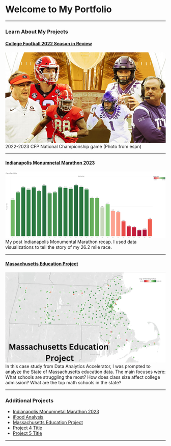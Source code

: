 # Welcome to My Portfolio

---

### Learn About My Projects

#### [College Football 2022 Season in Review](/CFB.md)
<img src="images/ESPNcfp.jpeg?raw=true"/>
2022-2023 CFP National Championship game (Photo from espn)

---
#### [Indianapolis Monumnetal Marathon 2023](https://www.linkedin.com/pulse/2023-indianapolis-monumental-marathon-andrew-redston-xk2kc%3FtrackingId=jZCB%252FYHmS8SggNaE2l%252FQpA%253D%253D/?trackingId=jZCB%2FYHmS8SggNaE2l%2FQpA%3D%3D)
[<img src="images/Pace Per Mile.png?raw=true"/>](https://www.linkedin.com/feed/update/urn:li:activity:7124915392812122113/)
My post Indianapolis Monumental Marathon recap. I used data visualizations to tell the story of my 26.2 mile race.


---
#### [Massachusetts Education Project](https://www.linkedin.com/pulse/massachusetts-education-project-andrew-redston-wv5de%3FtrackingId=GQjhcl%252FkRfqYXLpvhDE8Rg%253D%253D/?trackingId=GQjhcl%2FkRfqYXLpvhDE8Rg%3D%3D)
[<img src="images/Massachusetts Education Project.png?raw=true"/>](https://www.linkedin.com/feed/update/urn:li:activity:7123414493933506560/)
In this case study from Data Analytics Accelerator, I was prompted to analyze the State of Massachusetts education data. The main focuses were:
What schools are struggling the most?
How does class size affect college admission?
What are the top math schools in the state? 

---

### Additional Projects

- [Indianapolis Monumnetal Marathon 2023](https://www.linkedin.com/pulse/2023-indianapolis-monumental-marathon-andrew-redston-xk2kc%3FtrackingId=jZCB%252FYHmS8SggNaE2l%252FQpA%253D%253D/?trackingId=jZCB%2FYHmS8SggNaE2l%2FQpA%3D%3D)
- [iFood Analysis](https://www.linkedin.com/pulse/ding-dong-delivery-food-andrew-redston%3FtrackingId=SFhDmv7hQVKCJlGObaHFKA%253D%253D/?trackingId=SFhDmv7hQVKCJlGObaHFKA%3D%3D)
- [Massachusetts Education Project](https://www.linkedin.com/pulse/massachusetts-education-project-andrew-redston-wv5de%3FtrackingId=GQjhcl%252FkRfqYXLpvhDE8Rg%253D%253D/?trackingId=GQjhcl%2FkRfqYXLpvhDE8Rg%3D%3D)
- [Project 4 Title](http://example.com/)
- [Project 5 Title](http://example.com/)

---




